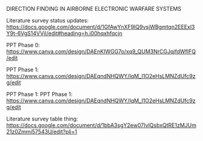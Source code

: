 DIRECTION FINDING IN AIRBORNE ELECTRONIC WARFARE SYSTEMS

Literature survey status updates: https://docs.google.com/document/d/1GfAwYnXF9IQ9vsjWBgmtqn2EEExl3Y9t-6VgS14VVjI/edit#heading=h.i00hqxhfqcjn

PPT Phase 0: https://www.canva.com/design/DAEnKIWGG7o/xq9_QUM3NrCGJqjfdWfIFQ/edit

PPT Phase 1: https://www.canva.com/design/DAEqndNHQWY/IqM_I1O2eHsLMNZdUfc9zg/edit

PPT Phase 1: PPT Phase 1: https://www.canva.com/design/DAEqndNHQWY/IqM_I1O2eHsLMNZdUfc9zg/edit

Literature survey table thing: https://docs.google.com/document/d/1bbA3sgY2ew07IvlQsbxQtRE1zMJUm21z0Zmmi57543U/edit?pli=1
